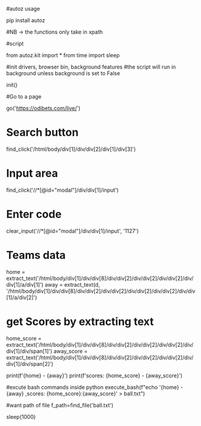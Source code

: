 #autoz usage

pip install autoz

#NB -> the functions only take in xpath

#script

from autoz.kit import *
from time import sleep

#init drivers, browser bin, background features
#the script will run in background unless background is set to False

init()

#Go to a page

go('https://odibets.com/live/')


# Search button
find_click('/html/body/div[1]/div/div[2]/div[1]/div[3]')

# Input area
find_click('//*[@id="modal"]/div/div[1]/input')

# Enter code
clear_input('//*[@id="modal"]/div/div[1]/input', '1127')

# Teams data
home = extract_text('/html/body/div[1]/div/div[8]/div/div[2]/div/div[2]/div/div[2]/div/div[1]/a/div[1]')
away = extract_text(d, '/html/body/div[1]/div/div[8]/div/div[2]/div/div[2]/div/div[2]/div/div[2]/div/div[1]/a/div[2]')

# get Scores by extracting text
home_score = extract_text('/html/body/div[1]/div/div[8]/div/div[2]/div/div[2]/div/div[2]/div/div[1]/div/span[1]')
away_score = extract_text('/html/body/div[1]/div/div[8]/div/div[2]/div/div[2]/div/div[2]/div/div[1]/div/span[2]')

print(f'{home} - {away}')
print(f'scores: {home_score} - {away_score}')


#excute bash commands inside python
execute_bash(f"echo '{home} - {away} ,scores: {home_score}:{away_score}' > ball.txt")

#want path of file
f_path=find_file('ball.txt')

sleep(1000)
